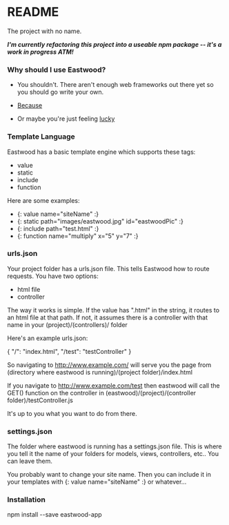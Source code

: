 # README #

The project with no name.

**_I'm currently refactoring this project into a useable npm package -- it's a work in progress ATM!_**

### Why should I use Eastwood? ###

* You shouldn't.  There aren't enough web frameworks out there yet so you should go write your own.

* [Because](http://themacguffinmen.com/wp-content/uploads/2015/08/clint1.jpg)
* Or maybe you're just feeling [lucky](http://dataontop.com/wp-content/uploads/2012/05/dirty-harry-ice-cream-e1337019710362.jpg)

### Template Language ###

Eastwood has a basic template engine which supports these tags:

* value
* static
* include
* function

Here are some examples:

* {: value name="siteName" :}
* {: static path="images/eastwood.jpg" id="eastwoodPic" :}
* {: include path="test.html" :}
* {: function name="multiply" x="5" y="7" :}


### urls.json ###

Your project folder has a urls.json file.  This tells Eastwood how to route requests.  You have two options:

* html file
* controller

The way it works is simple.  If the value has ".html" in the string, it routes to an html file at that path.
If not, it assumes there is a controller with that name in your (project)/(controllers)/ folder

Here's an example urls.json:

{
	"/": "index.html",
	"/test": "testController"
}

So navigating to http://www.example.com/ will serve you the page from (directory where eastwood is running)/(project folder)/index.html

If you navigate to http://www.example.com/test then eastwood will call the GET() function on the controller in (eastwood)/(project)/(controller folder)/testController.js

It's up to you what you want to do from there.

### settings.json ###

The folder where eastwood is running has a settings.json file.  This is where you tell it the name of your folders for models, views, controllers, etc..  You can leave them.

You probably want to change your site name.  Then you can include it in your templates with {: value name="siteName" :}  or whatever...

### Installation ###

npm install --save eastwood-app

